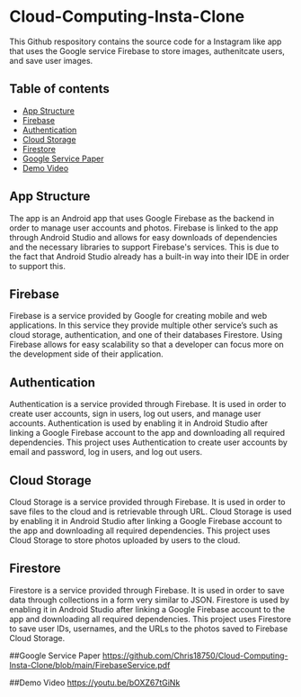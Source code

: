 # Cloud-Computing-Insta-Clone
This Github respository contains the source code for a Instagram like app that uses the Google service Firebase to store images, authenitcate users, and save user images.

## Table of contents
* [App Structure](#app-structure)
* [Firebase](#firebase)
* [Authentication](#authentication)
* [Cloud Storage](#cloud-storage)
* [Firestore](#firestore)
* [Google Service Paper](#google-service-paper)
* [Demo Video](#demo-video)

## App Structure
The app is an Android app that uses Google Firebase as the backend in order to manage user accounts and photos. Firebase is linked to the app through Android Studio and allows for easy downloads of dependencies and the necessary libraries to support Firebase's services.  This is due to the fact that Android Studio already has a built-in way into their IDE in order to support this.

## Firebase
Firebase is a service provided by Google for creating mobile and web applications. In this service they provide multiple other service’s such as cloud storage, authentication, and one of their databases Firestore. Using Firebase allows for easy scalability so that a developer can focus more on the development side of their application.

## Authentication
Authentication is a service provided through Firebase. It is used in order to create user accounts, sign in users, log out users, and manage user accounts. Authentication is used by enabling it in Android Studio after linking a Google Firebase account to the app and downloading all required dependencies. This project uses Authentication to create user accounts by email and password, log in users, and log out users.

## Cloud Storage
Cloud Storage is a service provided through Firebase. It is used in order to save files to the cloud and is retrievable through URL. Cloud Storage is used by enabling it in Android Studio after linking a Google Firebase account to the app and downloading all required dependencies. This project uses Cloud Storage to store photos uploaded by users to the cloud.

## Firestore
Firestore is a service provided through Firebase. It is used in order to save data through collections in a form very similar to JSON. Firestore is used by enabling it in Android Studio after linking a Google Firebase account to the app and downloading all required dependencies. This project uses Firestore to save user IDs, usernames, and the URLs to the photos saved to Firebase Cloud Storage.

##Google Service Paper
https://github.com/Chris18750/Cloud-Computing-Insta-Clone/blob/main/FirebaseService.pdf

##Demo Video
https://youtu.be/bOXZ67tGiNk
